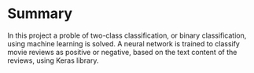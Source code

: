 # Summary

In this project a proble of two-class classification, or binary classification, using machine learning is solved. A neural network is trained to classify movie reviews as positive or negative, based on the text content of the reviews, using Keras library.
